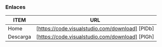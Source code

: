 ### Enlaces
| ITEM | URL |
| ------ | ------ |
| Home | [https://code.visualstudio.com/download] [PlDb] |
| Descarga | [https://code.visualstudio.com/download] [PlGh] |
